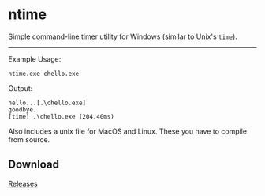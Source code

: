# ntime

Simple command-line timer utility for Windows (similar to Unix's `time`).

---

Example Usage:

```batch
ntime.exe chello.exe
```

Output:
```batch
hello...[.\chello.exe]
goodbye.
[time] .\chello.exe (204.40ms)
```

Also includes a unix file for MacOS and Linux. These you have to compile from source.

## Download

[Releases](https://github.com/nickav/ntime/releases)
